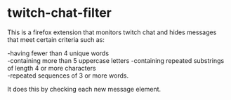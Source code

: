 # twitch-chat-filter
This is a firefox extension that monitors twitch chat and hides messages that meet certain criteria such as:  

-having fewer than 4 unique words  
-containing more than 5 uppercase letters
-containing repeated substrings of length 4 or more characters  
-repeated sequences of 3 or more words.  
  
  

It does this by checking each new message element.
